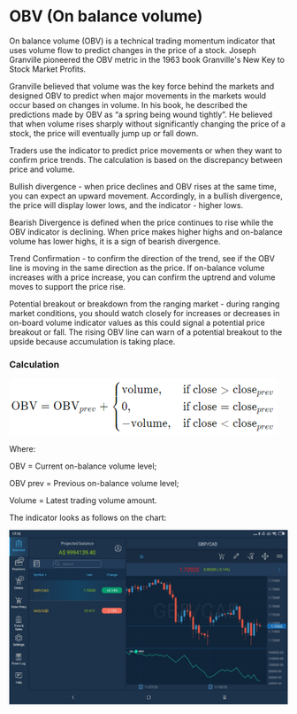 # OBV \(On balance volume\)

On balance volume \(OBV\) is a technical trading momentum indicator that uses volume flow to predict changes in the price of a stock. Joseph Granville pioneered the OBV metric in the 1963 book Granville's New Key to Stock Market Profits.

Granville believed that volume was the key force behind the markets and designed OBV to predict when major movements in the markets would occur based on changes in volume. In his book, he described the predictions made by OBV as “a spring being wound tightly”. He believed that when volume rises sharply without significantly changing the price of a stock, the price will eventually jump up or fall down.

Traders use the indicator to predict price movements or when they want to confirm price trends. The calculation is based on the discrepancy between price and volume.

Bullish divergence - when price declines and OBV rises at the same time, you can expect an upward movement. Accordingly, in a bullish divergence, the price will display lower lows, and the indicator - higher lows.

Bearish Divergence is defined when the price continues to rise while the OBV indicator is declining. When price makes higher highs and on-balance volume has lower highs, it is a sign of bearish divergence.

Trend Confirmation - to confirm the direction of the trend, see if the OBV line is moving in the same direction as the price. If on-balance volume increases with a price increase, you can confirm the uptrend and volume moves to support the price rise.

Potential breakout or breakdown from the ranging market - during ranging market conditions, you should watch closely for increases or decreases in on-board volume indicator values ​​as this could signal a potential price breakout or fall. The rising OBV line can warn of a potential breakout to the upside because accumulation is taking place.

### Calculation

![](../../../../../.gitbook/assets/image%20%2846%29.png)

Where: 

OBV = Current on-balance volume level;

OBV prev = Previous on-balance volume level;

Volume = Latest trading volume amount.

The indicator looks as follows on the chart:

![](../../../../../.gitbook/assets/obv%20%284%29.jpg)

